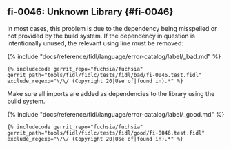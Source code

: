 ## fi-0046: Unknown Library {#fi-0046}

In most cases, this problem is due to the dependency being misspelled or not provided by the build system.
If the dependency in question is intentionally unused, the relevant using line must be removed:

{% include "docs/reference/fidl/language/error-catalog/label/_bad.md" %}

```fidl
{% includecode gerrit_repo="fuchsia/fuchsia" gerrit_path="tools/fidl/fidlc/tests/fidl/bad/fi-0046.test.fidl" exclude_regexp="\/\/ (Copyright 20|Use of|found in).*" %}
```

Make sure all imports are added as dependencies to the library using the build system.

{% include "docs/reference/fidl/language/error-catalog/label/_good.md" %}

```fidl
{% includecode gerrit_repo="fuchsia/fuchsia" gerrit_path="tools/fidl/fidlc/tests/fidl/good/fi-0046.test.fidl" exclude_regexp="\/\/ (Copyright 20|Use of|found in).*" %}
```

